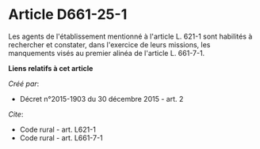 # Article D661-25-1

Les agents de l'établissement mentionné à l'article L. 621-1 sont habilités à rechercher et constater, dans l'exercice de
leurs missions, les manquements visés au premier alinéa de l'article L. 661-7-1.

**Liens relatifs à cet article**

_Créé par_:

  - Décret n°2015-1903 du 30 décembre 2015 - art. 2

_Cite_:

  - Code rural - art. L621-1
  - Code rural - art. L661-7-1
